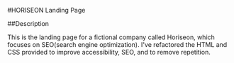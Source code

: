 #HORISEON Landing Page

##Description

This is the landing page for a fictional company called Horiseon, which focuses on SEO(search engine optimization). I've refactored the HTML and CSS provided to improve accessibility, SEO, and to remove repetition.

